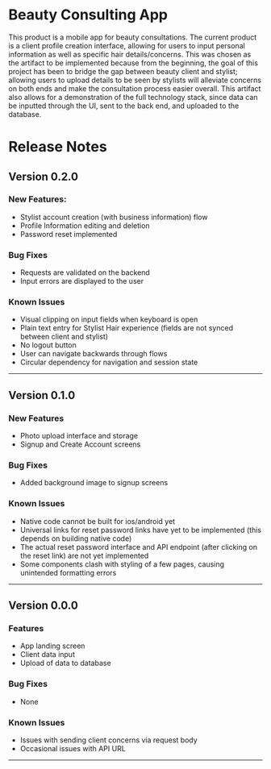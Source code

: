 # Beauty Consulting App

This product is a mobile app for beauty consultations. The current product is a client profile creation interface, allowing for users to input personal information as well as specific hair details/concerns. This was chosen as the artifact to be implemented because from the beginning, the goal of this project has been to bridge the gap between beauty client and stylist; allowing users to upload details to be seen by stylists will alleviate concerns on both ends and make the consultation process easier overall. This artifact also allows for a demonstration of the full technology stack, since data can be inputted through the UI, sent to the back end, and uploaded to the database.

# Release Notes

## Version 0.2.0

### New Features:

-   Stylist account creation (with business information) flow
-   Profile Information editing and deletion
-   Password reset implemented

### Bug Fixes

-   Requests are validated on the backend
-   Input errors are displayed to the user

### Known Issues

-   Visual clipping on input fields when keyboard is open
-   Plain text entry for Stylist Hair experience (fields are not synced between client and stylist)
-   No logout button
-   User can navigate backwards through flows
-   Circular dependency for navigation and session state

---

## Version 0.1.0

### New Features

-   Photo upload interface and storage
-   Signup and Create Account screens

### Bug Fixes

-   Added background image to signup screens

### Known Issues

-   Native code cannot be built for ios/android yet
-   Universal links for reset password links have yet to be implemented (this depends on building native code)
-   The actual reset password interface and API endpoint (after clicking on the reset link) are not yet implemented
-   Some components clash with styling of a few pages, causing unintended formatting errors

---

## Version 0.0.0

### Features

-   App landing screen
-   Client data input
-   Upload of data to database

### Bug Fixes

-   None

### Known Issues

-   Issues with sending client concerns via request body
-   Occasional issues with API URL

---
